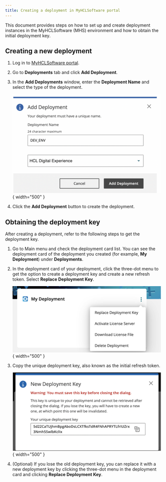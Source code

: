 ```yaml
---
title: Creating a deployment in MyHCLSoftware portal
---
```


This document provides steps on how to set up and create deployment instances in the MyHCLSoftware (MHS) environment and how to obtain the initial deployment key.

## Creating a new deployment

1. Log in to [MyHCLSoftware portal](https://my.hcltechsw.com/).

2. Go to **Deployments** tab and click **Add Deployment**.

3. In the **Add Deployments** window, enter the **Deployment Name** and select the type of the deployment.
    
    ![Create Deployment](../../software_licensing_portal/_img/create_deployment.png){ width="500" }

4. Click the **Add Deployment** button to create the deployment.

## Obtaining the deployment key

After creating a deployment, refer to the following steps to get the deployment key.

1. Go to Main menu and check the deployment card list. You can see the deployment card of the deployment you created (for example, **My Deployment**) under **Deployments**. 

2. In the deployment card of your deployment, click the three-dot menu to get the option to create a deployment key and create a new refresh token. Select **Replace Deployment Key**.

    ![More menu](../../software_licensing_portal/_img/deployment_key.png){ width="500" }

3. Copy the unique deployment key, also known as the initial refresh token.

    ![Deployment key](../../software_licensing_portal/_img/new_deployment_key.png){ width="500" }

4. (Optional) If you lose the old deployment key, you can replace it with a new deployment key by clicking the three-dot menu in the deployment card and clicking **Replace Deployment Key**.
